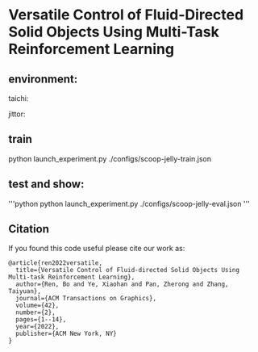 # Versatile Control of Fluid-Directed Solid Objects Using Multi-Task Reinforcement Learning



## environment:

taichi:

jittor:

## train

python launch_experiment.py ./configs/scoop-jelly-train.json

## test and show:

'''python
python launch_experiment.py ./configs/scoop-jelly-eval.json
'''


## Citation

If you found this code useful please cite our work as:

```
@article{ren2022versatile,
  title={Versatile Control of Fluid-directed Solid Objects Using Multi-task Reinforcement Learning},
  author={Ren, Bo and Ye, Xiaohan and Pan, Zherong and Zhang, Taiyuan},
  journal={ACM Transactions on Graphics},
  volume={42},
  number={2},
  pages={1--14},
  year={2022},
  publisher={ACM New York, NY}
}
```
